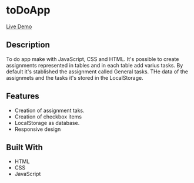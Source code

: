 # toDoApp

[Live Demo](https://rawcdn.githack.com/0yapunpun/RestaurantPage/8df1e97484b469d0c67dd59d362709fc706d09c7/dist/index.html)

## Description
To do app make with JavaScript, CSS and HTML. It's possible to create assignments represented in tables and in each table add varius tasks.
By default it's stablished the assignment called General tasks. THe data of the assignmets and the tasks it's stored in the LocalStorage.

## Features
* Creation of assignment taks.
* Creation of checkbox items
* LocalStorage as database.
* Responsive design 


## Built With
* HTML
* CSS
* JavaScript


